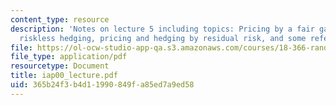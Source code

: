 ```yaml
---
content_type: resource
description: 'Notes on lecture 5 including topics: Pricing by a fair game arguement,
  riskless hedging, pricing and hedging by residual risk, and some references.'
file: https://ol-ocw-studio-app-qa.s3.amazonaws.com/courses/18-366-random-walks-and-diffusion-fall-2006/365b24f3b4d11990849fa85ed7a9ed58_iap00_lecture.pdf
file_type: application/pdf
resourcetype: Document
title: iap00_lecture.pdf
uid: 365b24f3-b4d1-1990-849f-a85ed7a9ed58
---
```

